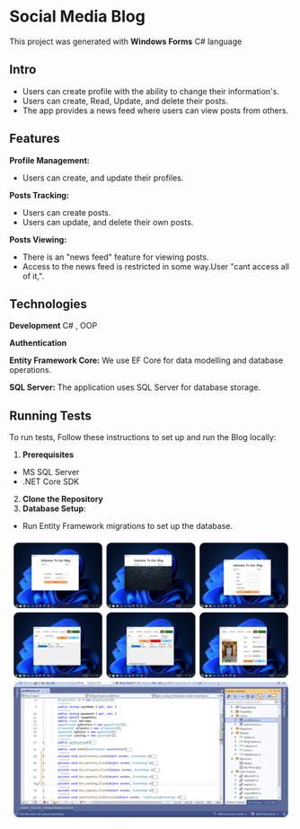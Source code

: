 
# Social Media Blog


This project was generated with **Windows Forms** C# language
 
 ## Intro
 - Users can create profile with the ability to change their information's.
 - Users can create, Read, Update, and delete their posts.
 - The app provides a news feed where users can view posts from others.

## Features
**Profile Management:**
- Users can create, and update their profiles.

**Posts Tracking:**
- Users can create posts.
- Users can update, and delete their own posts.

**Posts Viewing:**
- There is an "news feed" feature for viewing posts.
- Access to the news feed is restricted in some way.User "cant access all of it,".


## Technologies

**Development** C# , OOP

**Authentication**

**Entity Framework Core:** We use EF Core for data modelling and database operations.

**SQL Server:** The application uses SQL Server for database storage.




## Running Tests

To run tests, Follow these instructions to set up and run the Blog locally:
1. **Prerequisites**
- MS SQL Server
- .NET Core SDK
2. **Clone the Repository**
3. **Database Setup**:
- Run Entity Framework migrations to set up the database. 

![vCard Desktop Demo](/Demo.jpg "Desktop Demo")

